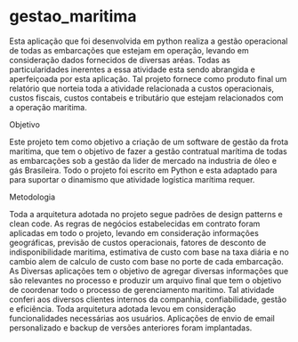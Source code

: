 # gestao_maritima
Esta aplicação que foi desenvolvida em python realiza a gestão operacional de todas as embarcações que estejam em operação, levando em consideração dados fornecidos de diversas aréas. Todas as particularidades inerentes a essa atividade esta sendo abrangida e aperfeiçoada por esta aplicação. Tal projeto fornece como produto final um relatório que norteia toda a atividade relacionada a custos operacionais, custos fiscais, custos contabeis e tributário que estejam relacionados com a operação maritima.

Objetivo

Este projeto tem como objetivo a criação de um software de gestão da frota maritima, que tem o objetivo de fazer a gestão contratual marítima de todas as embarcações sob a gestão da lider de mercado na industria de óleo e gás Brasileira. Todo o projeto foi escrito em Python e esta adaptado para para suportar o dinamismo que atividade logística marítima requer. 

Metodologia

Toda a arquitetura adotada no projeto segue padrões de design patterns e clean code. As regras de negócios estabelecidas em contrato foram aplicadas em todo o projeto, levando em consideração informações geográficas, previsão de custos operacionais, fatores de desconto de indisponibilidade maritima, estimativa de custo com base na taxa diária e no cambio alem de calculo de custo com base no porte de cada embarcação. As Diversas aplicações tem o objetivo de agregar diversas informações que são relevantes no processo e produzir um arquivo final que tem o objetivo de coordenar todo o processo de gerenciamento maritimo. Tal atividade conferi aos diversos clientes internos da companhia, confiabilidade, gestão e eficiência.
Toda arquitetura adotada levou em consideração funcionalidades necessárias aos usuários. Aplicações de envio de email personalizado e backup de versões anteriores foram implantadas.



